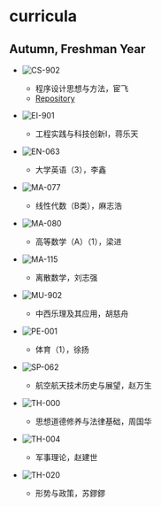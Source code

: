# curricula

## Autumn, Freshman Year

* ![CS-902](https://img.shields.io/badge/CS-902-brightgreen.svg?style=flat-square)
  * 程序设计思想与方法，宦飞
  * [Repository](https://github.com/yuetsin/CS-902)
  
* ![EI-901](https://img.shields.io/badge/EI-901-green.svg?style=flat-square)
  * 工程实践与科技创新I，蒋乐天
  
* ![EN-063](https://img.shields.io/badge/EN-063-yellowgreen.svg?style=flat-square)
  * 大学英语（3），李鑫
 
* ![MA-077](https://img.shields.io/badge/MA-077-yellow.svg?style=flat-square)
  * 线性代数（B类），麻志浩
 
* ![MA-080](https://img.shields.io/badge/MA-080-orange.svg?style=flat-square)
  * 高等数学（A）（1），梁进

* ![MA-115](https://img.shields.io/badge/MA-115-red.svg?style=flat-square)
  * 离散数学，刘志强

* ![MU-902](https://img.shields.io/badge/MU-902-blue.svg?style=flat-square)
  * 中西乐理及其应用，胡慈舟
  
* ![PE-001](https://img.shields.io/badge/PE-001-lightgrey.svg?style=flat-square)
  * 体育（1），徐扬
 
* ![SP-062](https://img.shields.io/badge/SP-062-blueviolet.svg?style=flat-square)
  * 航空航天技术历史与展望，赵万生
  
* ![TH-000](https://img.shields.io/badge/TH-000-brightgreen.svg?style=flat-square)
  * 思想道德修养与法律基础，周国华
  
* ![TH-004](https://img.shields.io/badge/TH-004-green.svg?style=flat-square)
  * 军事理论，赵建世
    
* ![TH-020](https://img.shields.io/badge/TH-020-yellowgreen.svg?style=flat-square)
  * 形势与政策，苏鏐鏐
